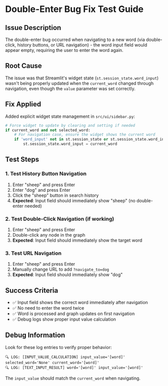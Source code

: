 # Double-Enter Bug Fix Test Guide

## Issue Description
The double-enter bug occurred when navigating to a new word (via double-click, history buttons, or URL navigation) - the word input field would appear empty, requiring the user to enter the word again.

## Root Cause
The issue was that Streamlit's widget state (`st.session_state.word_input`) wasn't being properly updated when the `current_word` changed through navigation, even though the `value` parameter was set correctly.

## Fix Applied
Added explicit widget state management in `src/ui/sidebar.py`:

```python
# Force widget to update by clearing and setting if needed
if current_word and not selected_word:
    # For navigation case, ensure the widget shows the current word
    if 'word_input' not in st.session_state or st.session_state.word_input != current_word:
        st.session_state.word_input = current_word
```

## Test Steps

### 1. Test History Button Navigation
1. Enter "sheep" and press Enter
2. Enter "dog" and press Enter  
3. Click the "sheep" button in search history
4. **Expected**: Input field should immediately show "sheep" (no double-enter needed)

### 2. Test Double-Click Navigation (if working)
1. Enter "sheep" and press Enter
2. Double-click any node in the graph
3. **Expected**: Input field should immediately show the target word

### 3. Test URL Navigation
1. Enter "sheep" and press Enter
2. Manually change URL to add `?navigate_to=dog`
3. **Expected**: Input field should immediately show "dog"

## Success Criteria
- ✅ Input field shows the correct word immediately after navigation
- ✅ No need to enter the word twice
- ✅ Word is processed and graph updates on first navigation
- ✅ Debug logs show proper input value calculation

## Debug Information
Look for these log entries to verify proper behavior:
```
🔍 LOG: [INPUT_VALUE_CALCULATION] input_value='[word]' selected_word='None' current_word='[word]'
🔍 LOG: [TEXT_INPUT_RESULT] word='[word]' input_value='[word]'
```

The `input_value` should match the `current_word` when navigating. 